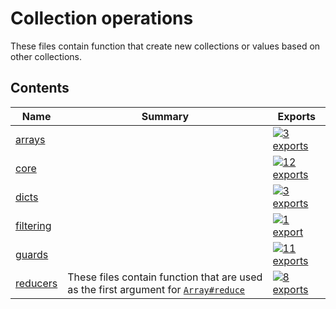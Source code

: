 # Collection operations

<!-- SUMMARY:START -->

These files contain function that create new collections or values based on other collections.

<!-- SUMMARY:END -->

## Contents

<!-- TOC:START -->
| Name | Summary | Exports |
|---|---|---|
| [arrays](https://github.com/JanMalch/ts-experiments/blob/master/src/collections/operations/arrays.ts) |  | [![3 exports](https://img.shields.io/badge/exports-3-blue)](https://github.com/JanMalch/ts-experiments/blob/master/src/collections/operations/arrays.ts) |
| [core](https://github.com/JanMalch/ts-experiments/blob/master/src/collections/operations/core.ts) |  | [![12 exports](https://img.shields.io/badge/exports-12-blue)](https://github.com/JanMalch/ts-experiments/blob/master/src/collections/operations/core.ts) |
| [dicts](https://github.com/JanMalch/ts-experiments/blob/master/src/collections/operations/dicts.ts) |  | [![3 exports](https://img.shields.io/badge/exports-3-blue)](https://github.com/JanMalch/ts-experiments/blob/master/src/collections/operations/dicts.ts) |
| [filtering](https://github.com/JanMalch/ts-experiments/blob/master/src/collections/operations/filtering.ts) |  | [![1 export](https://img.shields.io/badge/exports-1-blue)](https://github.com/JanMalch/ts-experiments/blob/master/src/collections/operations/filtering.ts) |
| [guards](https://github.com/JanMalch/ts-experiments/blob/master/src/collections/operations/guards.ts) |  | [![11 exports](https://img.shields.io/badge/exports-11-blue)](https://github.com/JanMalch/ts-experiments/blob/master/src/collections/operations/guards.ts) |
| [reducers](https://github.com/JanMalch/ts-experiments/tree/master/src/collections/operations/reducers/) | These files contain function that are used as the first argument for [`Array#reduce`](https://developer.mozilla.org/en-US/docs/Web/JavaScript/Reference/Global_Objects/Array/Reduce) | [![8 exports](https://img.shields.io/badge/exports-8-blue)](https://github.com/JanMalch/ts-experiments/tree/master/src/collections/operations/reducers/) |
<!-- TOC:END -->

